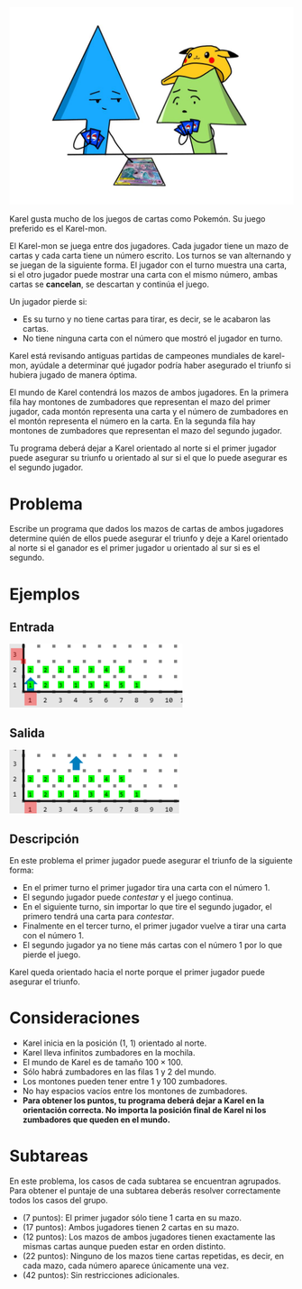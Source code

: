 ![Ilustracion](karel-mon_ilustracion.jpeg)

Karel gusta mucho de los juegos de cartas como Pokemón. Su juego preferido es el Karel-mon.

El Karel-mon se juega entre dos jugadores. Cada jugador tiene un mazo de cartas y cada carta tiene un número escrito. Los turnos se van alternando y se juegan de la siguiente forma. El jugador con el turno muestra una carta, si el otro jugador puede mostrar una carta con el mismo número, ambas cartas se **cancelan**, se descartan y continúa el juego.

Un jugador pierde si:

- Es su turno y no tiene cartas para tirar, es decir, se le acabaron las cartas.
- No tiene ninguna carta con el número que mostró el jugador en turno.

Karel está revisando antiguas partidas de campeones mundiales de karel-mon, ayúdale a determinar qué jugador podría haber asegurado el triunfo si hubiera jugado de manera óptima.

El mundo de Karel contendrá los mazos de ambos jugadores. En la primera fila hay montones de zumbadores que representan el mazo del primer jugador, cada montón representa una carta y el número de zumbadores en el montón representa el número en la carta. En la segunda fila hay montones de zumbadores que representan el mazo del segundo jugador.

Tu programa deberá dejar a Karel orientado al norte si el primer jugador puede asegurar su triunfo u orientado al sur si el que lo puede asegurar es el segundo jugador.

# Problema

Escribe un programa que dados los mazos de cartas de ambos jugadores determine quién de ellos puede asegurar el triunfo y deje a Karel orientado al norte si el ganador es el primer jugador u orientado al sur si es el segundo.

# Ejemplos

## Entrada

![Mundo de entrada](karel-mon.in.png)

## Salida

![Mundo de salida](karel-mon.out.png)

## Descripción

En este problema el primer jugador puede asegurar el triunfo de la siguiente forma:

- En el primer turno el primer jugador tira una carta con el número $1$.
- El segundo jugador puede _contestar_ y el juego continua.
- En el siguiente turno, sin importar lo que tire el segundo jugador, el primero tendrá una carta para _contestar_.
- Finalmente en el tercer turno, el primer jugador vuelve a tirar una carta con el número $1$.
- El segundo jugador ya no tiene más cartas con el número $1$ por lo que pierde el juego.

Karel queda orientado hacia el norte porque el primer jugador puede asegurar el triunfo.

# Consideraciones

- Karel inicia en la posición (1, 1) orientado al norte.
- Karel lleva infinitos zumbadores en la mochila.
- El mundo de Karel es de tamaño $100 \times 100$.
- Sólo habrá zumbadores en las filas 1 y 2 del mundo.
- Los montones pueden tener entre $1$ y $100$ zumbadores.
- No hay espacios vacíos entre los montones de zumbadores.
- **Para obtener los puntos, tu programa deberá dejar a Karel en la orientación correcta. No importa la posición final de Karel ni los zumbadores que queden en el mundo.**

# Subtareas

En este problema, los casos de cada subtarea se encuentran agrupados. Para obtener el puntaje de una subtarea deberás resolver correctamente todos los casos del grupo.

- (7 puntos): El primer jugador sólo tiene $1$ carta en su mazo.
- (17 puntos): Ambos jugadores tienen 2 cartas en su mazo.
- (12 puntos): Los mazos de ambos jugadores tienen exactamente las mismas cartas aunque pueden estar en orden distinto.
- (22 puntos): Ninguno de los mazos tiene cartas repetidas, es decir, en cada mazo, cada número aparece únicamente una vez.
- (42 puntos): Sin restricciones adicionales.
